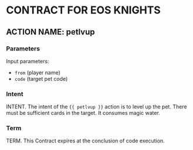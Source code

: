 # CONTRACT FOR EOS KNIGHTS

## ACTION NAME: petlvup

### Parameters
Input parameters:

* `from` (player name)
* `code` (target pet code)

### Intent
INTENT. The intent of the `{{ petlvup }}` action is to level up the pet. There must be sufficient cards in the target. It consumes magic water.

### Term
TERM. This Contract expires at the conclusion of code execution.